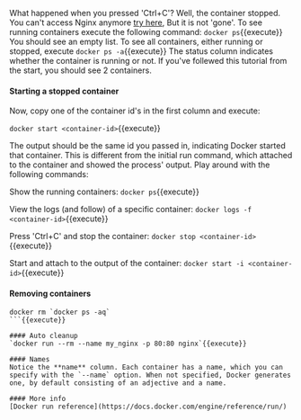 What happened when you pressed 'Ctrl+C'? Well, the container stopped. You can't access Nginx anymore [try here](https://[[HOST_SUBDOMAIN]]-80-[[KATACODA_HOST]].environments.katacoda.com/), But it is not 'gone'. To see running containers execute the following command:
`docker ps`{{execute}}
You should see an empty list. To see all containers, either running or stopped, execute
`docker ps -a`{{execute}}
The status column indicates whether the container is running or not. If you've follewed this tutorial from the start, you should see 2 containers. 

#### Starting a stopped container
Now, copy one of the container id's in the first column and execute:

`docker start <container-id>`{{execute}}

The output should be the same id you passed in, indicating Docker started that container. This is different from the initial run command, which attached to the container and showed the process' output. Play around with the following commands:

Show the running containers:
`docker ps`{{execute}}

View the logs (and follow) of a specific container:
`docker logs -f <container-id>`{{execute}}

Press 'Ctrl+C' and stop the container:
`docker stop <container-id>`{{execute}}

Start and attach to the output of the container:
`docker start -i <container-id>`{{execute}}

#### Removing containers

```
docker rm `docker ps -aq`
```{{execute}}

#### Auto cleanup
`docker run --rm --name my_nginx -p 80:80 nginx`{{execute}}

#### Names
Notice the **name** column. Each container has a name, which you can specify with the `--name` option. When not specified, Docker generates one, by default consisting of an adjective and a name.

#### More info
[Docker run reference](https://docs.docker.com/engine/reference/run/)
